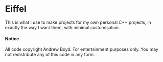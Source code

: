 # Eiffel

This is what I use to make projects for my own personal C++ projects, in exactly the way I want them, with minimal customisation. 

#### Notice
All code copyright Andrew Boyd. For entertainment purposes only. You may not redistribute any of this code in any form.
